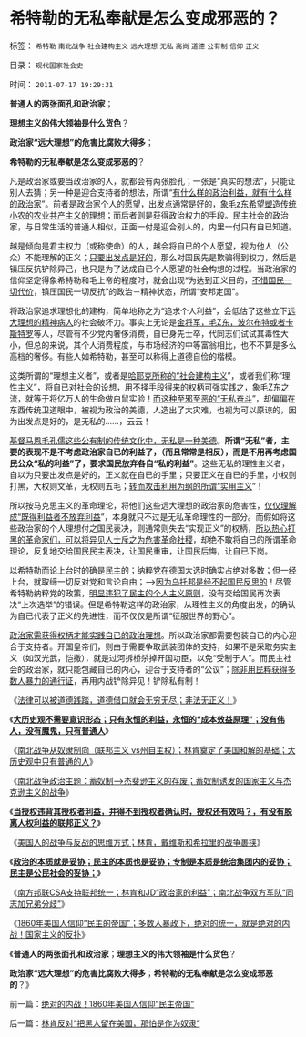 # 希特勒的无私奉献是怎么变成邪恶的？

标签： `希特勒` `南北战争` `社会建构主义` `远大理想` `无私` `高尚` `道德` `公有制` `信仰` `正义` 

目录： `现代国家社会史`

时间： `2011-07-17 19:29:31`

**普通人的两张面孔和政治家**；

**理想主义的伟大领袖是什么货色**？

**政治家“远大理想”的危害比腐败大得多**；

**希特勒的无私奉献是怎么变成邪恶的**？

凡是政治家或要当政治家的人，就都会有两张脸孔；一张是“真实的想法”，只能让别人去猜；另一种是迎合支持者的想法，所谓“[有什么样的政治利益，就有什么样的政治家](../../../2010/6/25/政治家是开发政治利益的专家.md)”。前者是政治家个人的愿望，出发点通常是好的，[象毛z东希望塑造传统小农的农业共产主义的理想](../../../2009/7/5/历史责任归咎于毛主席是不公正的.md)；而后者则是获得政治权力的手段。民主社会的政治家，与日常生活的普通人相似，正面一付是迎合别人的，内里一付只有自已知道。

越是倾向是君主权力（或称使命）的人，越会将自已的个人愿望，视为他人（公众）不能理解的正义；[只要出发点是好的](../../../2009/5/5/万恶之源皆为善.md)，那么对国民先是欺骗得到权力，然后是镇压反抗铲除异己，也只是为了达成自已个人愿望的社会构想的过程。当政治家的信仰坚定得象希特勒和毛上帝的程度时，就会出现“为达到正义目的，[不惜国民一切代价](../../../2009/6/30/不惜一切代价牺牲全民族利益是卖国！叛国！.md)，镇压国民一切反抗”的政治－精神状态，所谓“安邦定国”。

将政治家追求理想化的建构，简单地称之为“追求个人利益”，会低估了这些立下[远大理想的精神病人](../../../2009/10/7/极左是一种传染性精神病.md)的社会破坏力。事实上无论是[金将军，毛Z东，波尔布特或者卡斯特罗](http://hi.baidu.com/darthchn/blog/item/58b04e0295a3e1e208fa93f8.html)等人，尽管有不少党内奢侈消费，自已身先士卒，代同志们试试其毒性大小，但总的来说，其个人消费程度，与市场经济的中等富翁相比，也不不算是多么高档的奢侈。有些人如希特勒，甚至可以称得上道德自俭的楷模。

这类所谓的“理想主义者”，或者是[哈耶克所称的“社会建构主义](../../../2011/2/19/“民主革命派”的马克思主义暴民习性.md)”，或者我们称“理性主义”，将自已对社会的设想，用不择手段得来的权柄可强实践之，象毛Z东之流，就等于将亿万人的生命做白鼠实验！[而这种至邪至恶的“无私奋斗](../../../2011/2/22/中国传统文化愚昧的社会建构主义.md)”，却偏偏在东西传统卫道眼中，被视为政治的美德，人造出了大灾难，也视为可以原谅的，因为出发点是好的，是无私的……，云云！

[基督马恩毛孔儒这些公有制的传统文化中，无私是一种美德](../../../2011/5/17/人类发展从公有制走向私有制.md)。**所谓“无私”者，主要的表现不是不考虑政治家自已的利益了，（而且常常是相反），而是不用再考虑国民公众“私的利益”了，要求国民放弃各自“私的利益”**。这些无私的理性主义者，自以为只要出发点是好的，正义就在自已的手里；只要正义在自已的手里，小权则打黑，大权则文革，无权则五毛；[转而攻击利用为纲的所谓“实用主义](../../../2009/7/28/美国资产阶级实用主义反动哲学.md)”！

所以按马克思主义的革命理论，将他们这些远大理想的政治家的危害性，[仅仅理解成“既得利益者不放弃利益](../../../2011/6/1/稳定的社会和稳定的改革.md)”，本身就只不过是无私革命理性的一部分。而假如将这些政治家的个人理想付之国民表决，则通常则失去“实现正义”的权柄，[所以热心打黑的革命家们，可以将异见人士斥之为危害革命社稷](../../../2010/10/4/黑社会和黑社会行为和打黑的本质.md)，却绝不敢将自已的所谓革命理论，反复地交给国民民主表决，让国民重审，让国民后悔，让自已下岗。

以希特勒而论上台时的确是民主的；纳粹党在德国大选时确实占绝对多数；但一经上台，就取缔一切反对党和言论自由；——>[因为乌托邦是经不起国民反思的](../../../2010/3/13/民主启蒙是轻松愉快的生活消闲.md)！尽管希特勒纳粹党的政策，[明显违犯了民主的个人主义原则](../../../2011/1/28/“强卖哲学”可能有生命危险.md)，没有交给国民再次表决“上次选举”的错误。但是希特勒这样的政治家，从理性主义的角度出发，的确认为自已代表了正义的先进性，而不仅仅是所谓“征服世界的野心”。

[政治家需获得权柄才能实践自已的政治理想](../../../2010/11/30/孔庆东老师玩政治是举重若轻啊.md)。所以政治家都需要包装自已的内心迎合于支持者。开国皇帝们，则由于需要争取武装团体的支持，如果不是采取务实主义（如汉光武，恺撒），就是过河拆桥杀掉开国功臣，以免“受制于人”。而民主社会的政治家，就只能包藏自已的内心，迎合于支持者的“公议”；[除非用民粹获得多数人暴力的通行证](../../../2011/5/15/美式民主的基础是绝对私有制.md)，再用内战铲除异见！铲除私有制！

《[法律可以被道德践踏，道德借口就会无穷无尽；非法无正义！](../../../2011/7/14/法律可以被道德践踏，道德借口就会无穷无尽.md)》

《[**大历史观不需要意识形态；只有永恒的利益，永恒的“成本效益原理”；没有伟人，没有魔鬼，只有普通人**](../../../2011/7/14/欣赏塔利班的中国传统文人.md)》

《[南北战争从奴隶制向（联邦主义 vs州自主权）；林肯奠定了美国和解的基础；大历史观中只有普通的人](../../../2011/7/14/林肯奠定了美国社会再次和解的基础.md)》

《[南北战争政治主题：蓄奴制——>杰斐逊主义的存废；蓄奴制诱发的国家主义与杰克逊主义的战争](../../../2011/7/15/蓄奴制诱发的国家主义与杰斐逊主义的战争.md)》

《[**当授权违背其授权者利益，并得不到授权者确认时，授权还有效吗？，有没有脱离人权利益的联邦正义？**](../../../2011/7/15/让法律死亡的正义；南北战争爆发的时间序列；.md)》

《[美国人的战争与反战的思维方式；林肯，戴维斯和希拉里的战争裹挟](../../../2011/7/15/美国人的战争思维与反战，萨姆特堡与珍珠港.md)》

《[**政治的本质就是妥协；民主的本质也是妥协；专制是本质是统治集团内的妥协；民主是公民社会的妥协；**](../../../2011/7/16/南北战争：政治的本质,民主的本质,都是妥协.md)》

《[南方邦联CSA支持联邦统一；林肯和JD“政治家的利益”；南北战争双方军队“同志加兄弟分歧”](../../../2011/7/16/同志加兄弟的美国内战和政治家的利益.md)》

《[1860年美国人信仰“民主的帝国”；多数人暴政下，绝对的统一，就是绝对的内战！国家主义的反扑](../../../2011/7/16/绝对的内战！1860年美国人信仰“民主帝国”.md)》

《**普通人的两张面孔和政治家**；**理想主义的伟大领袖是什么货色**？

**政治家“远大理想”的危害比腐败大得多**；**希特勒的无私奉献是怎么变成邪恶的**？》



前一篇：[绝对的内战！1860年美国人信仰“民主帝国”](../../../2011/7/16/绝对的内战！1860年美国人信仰“民主帝国”.md)

后一篇：[林肯反对“把黑人留在美国，那怕是作为奴隶”](../../../2011/7/17/林肯反对“把黑人留在美国，那怕是作为奴隶”.md)